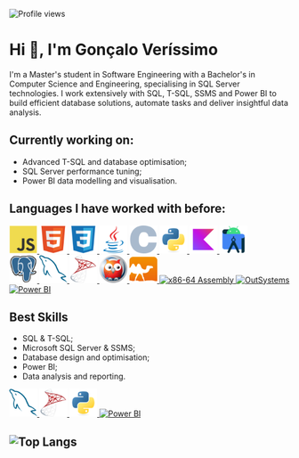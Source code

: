 ![Profile views](https://komarev.com/ghpvc/?username=goncalofverissimo&color=bb0000)

# Hi 👋, I'm Gonçalo Veríssimo

I'm a Master's student in Software Engineering with a Bachelor's in Computer Science and Engineering, specialising in SQL Server technologies. I work extensively with SQL, T-SQL, SSMS and Power BI to build efficient database solutions, automate tasks and deliver insightful data analysis.

## Currently working on:
- Advanced T-SQL and database optimisation;
- SQL Server performance tuning;
- Power BI data modelling and visualisation.

## Languages I have worked with before:

<a href="https://www.w3schools.com/js/" target="_blank">
  <img src="https://raw.githubusercontent.com/devicons/devicon/master/icons/javascript/javascript-original.svg" alt="JavaScript" width="50" />
</a>
<a href="https://www.w3schools.com/html/" target="_blank">
  <img src="https://raw.githubusercontent.com/devicons/devicon/master/icons/html5/html5-original.svg" alt="HTML5" width="50" />
</a>
<a href="https://www.w3schools.com/css/" target="_blank">
  <img src="https://raw.githubusercontent.com/devicons/devicon/master/icons/css3/css3-original.svg" alt="CSS3" width="50" />
</a>
<a href="https://www.oracle.com/java/" target="_blank">
  <img src="https://raw.githubusercontent.com/devicons/devicon/master/icons/java/java-original.svg" alt="Java" width="50" />
</a>
<a href="https://en.wikipedia.org/wiki/C_(programming_language)" target="_blank">
  <img src="https://raw.githubusercontent.com/devicons/devicon/master/icons/c/c-original.svg" alt="C" width="50" />
</a>
<a href="https://www.python.org/" target="_blank">
  <img src="https://raw.githubusercontent.com/devicons/devicon/master/icons/python/python-original.svg" alt="Python" width="50" />
</a>
<a href="https://kotlinlang.org/" target="_blank">
  <img src="https://raw.githubusercontent.com/devicons/devicon/master/icons/kotlin/kotlin-original.svg" alt="Kotlin" width="50" />
</a>
<a href="https://developer.android.com/studio" target="_blank">
  <img src="https://raw.githubusercontent.com/devicons/devicon/master/icons/androidstudio/androidstudio-original.svg" alt="Android Studio" width="50" />
</a>

<br>

<a href="https://www.postgresql.org/" target="_blank">
  <img src="https://raw.githubusercontent.com/devicons/devicon/master/icons/postgresql/postgresql-original.svg" alt="PostgreSQL" width="50" />
</a>
<a href="https://www.mysql.com/" target="_blank">
  <img src="https://raw.githubusercontent.com/devicons/devicon/master/icons/mysql/mysql-original.svg" alt="MySQL" width="50" />
</a>
<a href="https://learn.microsoft.com/en-us/sql/sql-server/" target="_blank">
  <img src="https://raw.githubusercontent.com/devicons/devicon/master/icons/microsoftsqlserver/microsoftsqlserver-original.svg" alt="SQL Server" width="50" />
</a>
<a href="https://www.swi-prolog.org/" target="_blank">
  <img src="https://raw.githubusercontent.com/devicons/devicon/master/icons/prolog/prolog-original.svg" alt="Prolog" width="50" />
</a>
<a href="https://ocaml.org/" target="_blank">
  <img src="https://raw.githubusercontent.com/devicons/devicon/master/icons/ocaml/ocaml-original.svg" alt="OCaml" width="50" />
</a>
<a href="https://en.wikipedia.org/wiki/Assembly_language" target="_blank">
  <img src="https://user-images.githubusercontent.com/5421823/62779159-4cf76880-baaa-11e9-8318-e20a1aaa913a.png" alt="x86-64 Assembly" width="50" />
</a>
<a href="https://www.outsystems.com/" target="_blank">
  <img src="https://www.outsystems.com/favicon.ico" alt="OutSystems" width="50" />
</a>
<a href="https://powerbi.microsoft.com/" target="_blank">
  <img src="https://github.com/microsoft/PowerBI-Icons/blob/main/SVG/Power-BI.svg"  
  alt="Power BI" width="50">
</a>

## Best Skills
- SQL & T-SQL;
- Microsoft SQL Server & SSMS;
- Database design and optimisation;
- Power BI;
- Data analysis and reporting.

<a href="https://www.w3schools.com/sql/" target="_blank">
  <img src="https://raw.githubusercontent.com/devicons/devicon/master/icons/mysql/mysql-original.svg"  
  alt="SQL" width="50">
</a>

<a href="https://learn.microsoft.com/pt-pt/training/modules/get-started-transact-sql-programming/" target="_blank">
  <img src="https://raw.githubusercontent.com/devicons/devicon/master/icons/microsoftsqlserver/microsoftsqlserver-original.svg" 
  alt="T-SQL" width="50">
</a>

<a href="https://www.python.org" target="_blank">
  <img src="https://raw.githubusercontent.com/devicons/devicon/master/icons/python/python-original.svg"  
  alt="Python" width="50">
</a>

<a href="https://powerbi.microsoft.com/" target="_blank">
  <img src="https://github.com/microsoft/PowerBI-Icons/blob/main/SVG/Power-BI.svg"  
  alt="Power BI" width="50">
</a>

## ![Top Langs](https://github-readme-stats.vercel.app/api/top-langs/?username=gonverissimo&layout=compact&theme=radical)

